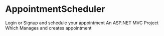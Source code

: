 # AppointmentScheduler
Login or Signup and schedule your appointment 
An ASP.NET MVC Project Which Manages and creates appointment 
